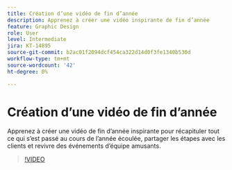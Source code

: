 ```yaml
---
title: Création d’une vidéo de fin d’année
description: Apprenez à créer une vidéo inspirante de fin d’année
feature: Graphic Design
role: User
level: Intermediate
jira: KT-14895
source-git-commit: b2ac01f2094dcf454ca322d14d0f3fe1340b530d
workflow-type: tm+mt
source-wordcount: '42'
ht-degree: 0%

---
```


# Création d’une vidéo de fin d’année

Apprenez à créer une vidéo de fin d’année inspirante pour récapituler tout ce qui s’est passé au cours de l’année écoulée, partager les étapes avec les clients et revivre des événements d’équipe amusants.

>[!VIDEO](https://video.tv.adobe.com/v/3427121?quality=12&learn=on&hidetitle=true)
